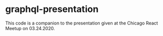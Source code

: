 graphql-presentation
====================

This code is a companion to the presentation given at the Chicago React Meetup on 03.24.2020.